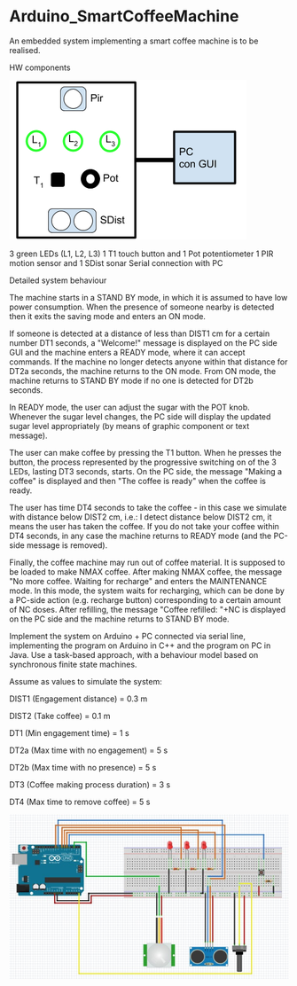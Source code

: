 # Arduino_SmartCoffeeMachine

An embedded system implementing a smart coffee machine is to be realised. 





HW components

![alt text](https://github.com/AndreaRoss96/Arduino_SmartCoffeeMachine/blob/master/res/general_scheme.png)


3 green LEDs (L1, L2, L3)
1 T1 touch button and 1 Pot potentiometer
1 PIR motion sensor and 1 SDist sonar
Serial connection with PC

Detailed system behaviour


The machine starts in a STAND BY mode, in which it is assumed to have low power consumption.  When the presence of someone nearby is detected then it exits the saving mode and enters an ON mode.


If someone is detected at a distance of less than DIST1 cm for a certain number DT1 seconds, a "Welcome!" message is displayed on the PC side GUI and the machine enters a READY mode, where it can accept commands.  If the machine no longer detects anyone within that distance for DT2a seconds, the machine returns to the ON mode. From ON mode, the machine returns to STAND BY mode if no one is detected for DT2b seconds.


In READY mode, the user can adjust the sugar with the POT knob. Whenever the sugar level changes, the PC side will display the updated sugar level appropriately (by means of graphic component or text message).


The user can make coffee by pressing the T1 button. When he presses the button, the process represented by the progressive switching on of the 3 LEDs, lasting DT3 seconds, starts. On the PC side, the message "Making a coffee" is displayed and then "The coffee is ready" when the coffee is ready.


The user has time DT4 seconds to take the coffee - in this case we simulate with distance below DIST2 cm, i.e.: I detect distance below DIST2 cm, it means the user has taken the coffee. If you do not take your coffee within DT4 seconds, in any case the machine returns to READY mode (and the PC-side message is removed).


Finally, the coffee machine may run out of coffee material. It is supposed to be loaded to make NMAX coffee. After making NMAX coffee, the message "No more coffee. Waiting for recharge" and enters the MAINTENANCE mode.  In this mode, the system waits for recharging, which can be done by a PC-side action (e.g. recharge button) corresponding to a certain amount of NC doses. After refilling, the message "Coffee refilled: "+NC is displayed on the PC side and the machine returns to STAND BY mode.




Implement the system on Arduino + PC connected via serial line, implementing the program on Arduino in C++ and the program on PC in Java.  Use a task-based approach, with a behaviour model based on synchronous finite state machines.


Assume as values to simulate the system:


DIST1 (Engagement distance) = 0.3 m

DIST2 (Take coffee) = 0.1 m

 

DT1 (Min engagement time) = 1 s

DT2a (Max time with no engagement) = 5 s

DT2b (Max time with no presence) = 5 s

DT3 (Coffee making process duration) = 3 s

DT4 (Max time to remove coffee) = 5 s


![alt text](https://github.com/AndreaRoss96/Arduino_SmartCoffeeMachine/blob/master/res/fritzing_scheme.jpg)


